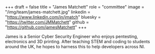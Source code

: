 +++
draft = false
title = "James Matchett"
role = "committee"
image = "/img/team/james-matchett.jpg"
linkedin = "https://www.linkedin.com/in/jmatch"
bluesky = "https://twitter.com/JMMatchett"
github = "https://github.com/jamesMatchett"
+++

James is a Senior Cyber Security Engineer who enjoys pentesting, electronics and 3D printing. After teaching STEM and coding to students around the UK, he hopes to harness this to help developers across NI.